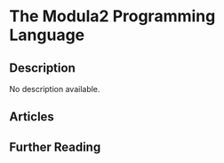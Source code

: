 # The Modula2 Programming Language

## Description

No description available.

## Articles

## Further Reading
